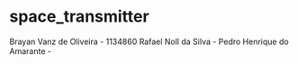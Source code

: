 # space_transmitter

Brayan Vanz de Oliveira - 1134860
Rafael Noll da Silva -
Pedro Henrique do Amarante - 
